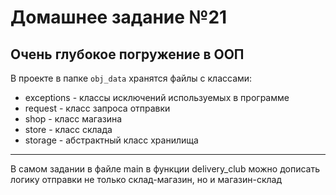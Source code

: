 # Домашнее задание №21

## Очень глубокое погружение в ООП


В проекте в папке `obj_data` хранятся файлы с классами:
- exceptions - классы исключений используемых в программе
- request - класс запроса отправки
- shop - класс магазина 
- store - класс склада
- storage - абстрактный класс хранилища

____
В самом задании в файле main в функции delivery_club можно дописать логику отправки не только склад-магазин, 
но и магазин-склад
